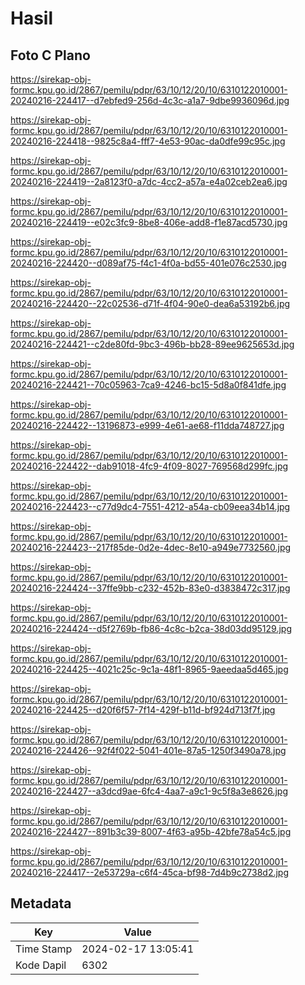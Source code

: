 # Hasil

## Foto C Plano

https://sirekap-obj-formc.kpu.go.id/2867/pemilu/pdpr/63/10/12/20/10/6310122010001-20240216-224417--d7ebfed9-256d-4c3c-a1a7-9dbe9936096d.jpg

https://sirekap-obj-formc.kpu.go.id/2867/pemilu/pdpr/63/10/12/20/10/6310122010001-20240216-224418--9825c8a4-fff7-4e53-90ac-da0dfe99c95c.jpg

https://sirekap-obj-formc.kpu.go.id/2867/pemilu/pdpr/63/10/12/20/10/6310122010001-20240216-224419--2a8123f0-a7dc-4cc2-a57a-e4a02ceb2ea6.jpg

https://sirekap-obj-formc.kpu.go.id/2867/pemilu/pdpr/63/10/12/20/10/6310122010001-20240216-224419--e02c3fc9-8be8-406e-add8-f1e87acd5730.jpg

https://sirekap-obj-formc.kpu.go.id/2867/pemilu/pdpr/63/10/12/20/10/6310122010001-20240216-224420--d089af75-f4c1-4f0a-bd55-401e076c2530.jpg

https://sirekap-obj-formc.kpu.go.id/2867/pemilu/pdpr/63/10/12/20/10/6310122010001-20240216-224420--22c02536-d71f-4f04-90e0-dea6a53192b6.jpg

https://sirekap-obj-formc.kpu.go.id/2867/pemilu/pdpr/63/10/12/20/10/6310122010001-20240216-224421--c2de80fd-9bc3-496b-bb28-89ee9625653d.jpg

https://sirekap-obj-formc.kpu.go.id/2867/pemilu/pdpr/63/10/12/20/10/6310122010001-20240216-224421--70c05963-7ca9-4246-bc15-5d8a0f841dfe.jpg

https://sirekap-obj-formc.kpu.go.id/2867/pemilu/pdpr/63/10/12/20/10/6310122010001-20240216-224422--13196873-e999-4e61-ae68-f11dda748727.jpg

https://sirekap-obj-formc.kpu.go.id/2867/pemilu/pdpr/63/10/12/20/10/6310122010001-20240216-224422--dab91018-4fc9-4f09-8027-769568d299fc.jpg

https://sirekap-obj-formc.kpu.go.id/2867/pemilu/pdpr/63/10/12/20/10/6310122010001-20240216-224423--c77d9dc4-7551-4212-a54a-cb09eea34b14.jpg

https://sirekap-obj-formc.kpu.go.id/2867/pemilu/pdpr/63/10/12/20/10/6310122010001-20240216-224423--217f85de-0d2e-4dec-8e10-a949e7732560.jpg

https://sirekap-obj-formc.kpu.go.id/2867/pemilu/pdpr/63/10/12/20/10/6310122010001-20240216-224424--37ffe9bb-c232-452b-83e0-d3838472c317.jpg

https://sirekap-obj-formc.kpu.go.id/2867/pemilu/pdpr/63/10/12/20/10/6310122010001-20240216-224424--d5f2769b-fb86-4c8c-b2ca-38d03dd95129.jpg

https://sirekap-obj-formc.kpu.go.id/2867/pemilu/pdpr/63/10/12/20/10/6310122010001-20240216-224425--4021c25c-9c1a-48f1-8965-9aeedaa5d465.jpg

https://sirekap-obj-formc.kpu.go.id/2867/pemilu/pdpr/63/10/12/20/10/6310122010001-20240216-224425--d20f6f57-7f14-429f-b11d-bf924d713f7f.jpg

https://sirekap-obj-formc.kpu.go.id/2867/pemilu/pdpr/63/10/12/20/10/6310122010001-20240216-224426--92f4f022-5041-401e-87a5-1250f3490a78.jpg

https://sirekap-obj-formc.kpu.go.id/2867/pemilu/pdpr/63/10/12/20/10/6310122010001-20240216-224427--a3dcd9ae-6fc4-4aa7-a9c1-9c5f8a3e8626.jpg

https://sirekap-obj-formc.kpu.go.id/2867/pemilu/pdpr/63/10/12/20/10/6310122010001-20240216-224427--891b3c39-8007-4f63-a95b-42bfe78a54c5.jpg

https://sirekap-obj-formc.kpu.go.id/2867/pemilu/pdpr/63/10/12/20/10/6310122010001-20240216-224417--2e53729a-c6f4-45ca-bf98-7d4b9c2738d2.jpg


## Metadata

| Key        | Value               |
| ---------- | ------------------- |
| Time Stamp | 2024-02-17 13:05:41 |
| Kode Dapil | 6302                |



